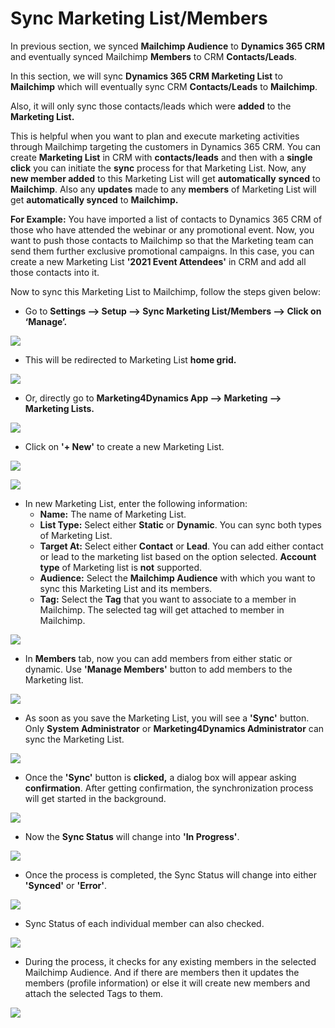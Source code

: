 # Sync Marketing List/Members

In previous section, we synced **Mailchimp Audience** to **Dynamics 365 CRM** and eventually synced Mailchimp **Members** to CRM **Contacts/Leads**.&#x20;

In this section,  we will sync **Dynamics 365 CRM Marketing List** to **Mailchimp** which will eventually sync CRM **Contacts/Leads** to **Mailchimp**.&#x20;

Also, it will only sync those contacts/leads which were **added** to the **Marketing List.**&#x20;

This is helpful when you want to plan and execute marketing activities through Mailchimp targeting the customers in Dynamics 365 CRM. You can create **Marketing List** in CRM with **contacts/leads** and then with a **single click** you can initiate the **sync** process for that Marketing List. Now, any **new member added** to this Marketing List will get **automatically** **synced** to **Mailchimp**. Also any **updates** made to any **members** of Marketing List will get **automatically synced** to **Mailchimp.**&#x20;

**For Example:** You have imported a list of contacts to Dynamics 365 CRM of those who have attended the webinar or any promotional event. Now, you want to push those contacts to Mailchimp so that the Marketing team can send them further exclusive promotional campaigns. In this case, you can create a new Marketing List **'2021 Event Attendees'** in CRM and add all those contacts into it.

Now to sync this Marketing List to Mailchimp, follow the steps given below:

* Go to **Settings --> Setup --> Sync Marketing List/Members --> Click on ‘Manage’.**

![](<../../.gitbook/assets/Sync Mkt List\_1.png>)

* This will be redirected to Marketing List **home grid.**

![](<../../.gitbook/assets/Sync Mkt List\_2.png>)

* Or, directly go to **Marketing4Dynamics App --> Marketing --> Marketing Lists.**

![](<../../.gitbook/assets/Sync Mkt List\_3.png>)

* Click on **'+ New'** to create a new Marketing List.

![](<../../.gitbook/assets/Sync Mkt List\_4.png>)

![](<../../.gitbook/assets/Sync Mkt List\_5.png>)

* In new Marketing List, enter the following information:
  * **Name:** The name of Marketing List.&#x20;
  * **List Type:** Select either **Static** or **Dynamic**. You can sync both types of Marketing List.&#x20;
  * **Target At:** Select either **Contact** or **Lead**. You can add either contact or lead to the marketing list based on the option selected. **Account type** of Marketing list is **not** supported.&#x20;
  * **Audience:** Select the **Mailchimp Audience** with which you want to sync this Marketing List and its members.&#x20;
  * **Tag:** Select the **Tag** that you want to associate to a member in Mailchimp. The selected tag will get attached to member in Mailchimp.

![](<../../.gitbook/assets/Sync Mkt List\_6.png>)

* In **Members** tab, now you can add members from either static or dynamic. Use **'Manage Members'** button to add members to the Marketing list.

![](<../../.gitbook/assets/Sync Mkt List\_7.png>)

* As soon as you save the Marketing List, you will see a **'Sync'** button. Only **System Administrator** or **Marketing4Dynamics Administrator** can sync the Marketing List.

![](<../../.gitbook/assets/Sync Mkt List\_8.png>)

* Once the **'Sync'** button is **clicked,** a dialog box will appear asking **confirmation**. After getting confirmation, the synchronization process will get started in the background.

![](<../../.gitbook/assets/Sync Mkt List\_9.png>)

* Now the **Sync Status** will change into **'In Progress'**.

![](<../../.gitbook/assets/Sync Mkt List\_10.png>)

* Once the process is completed, the Sync Status will change into either **'Synced'** or **'Error'**.

![](<../../.gitbook/assets/Sync Mkt List\_11.png>)

* Sync Status of each individual member can also checked.

![](<../../.gitbook/assets/Sync Mkt List\_12.png>)

* During the process, it checks for any existing members in the selected Mailchimp Audience. And if there are members then it updates the members (profile information) or else it will create new members and attach the selected Tags to them.

![](<../../.gitbook/assets/Sync Mkt List\_13.png>)

&#x20;

